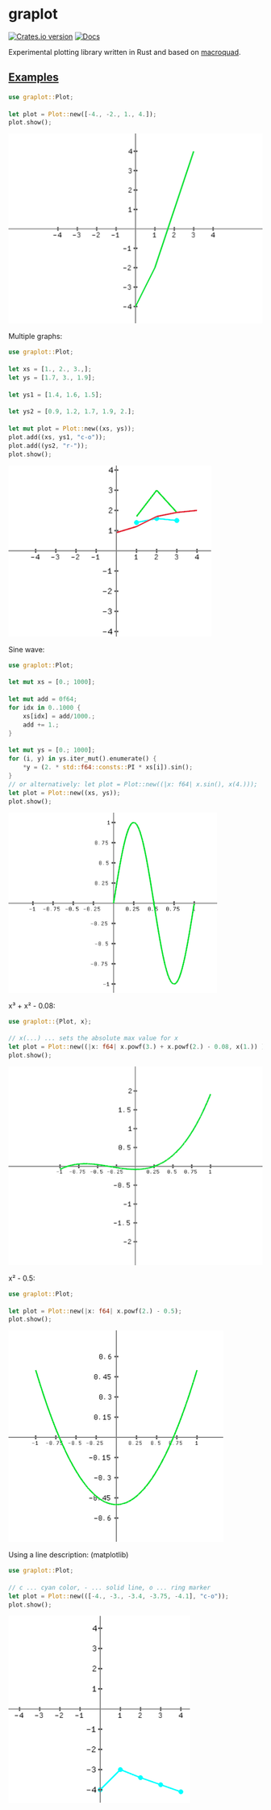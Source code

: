# graplot

[![Crates.io version](https://img.shields.io/crates/v/graplot.svg)](https://crates.io/crates/graplot)
[![Docs](https://docs.rs/graplot/badge.svg?version=0.1.3)](https://docs.rs/graplot/0.1.3/graplot/)

Experimental plotting library written in Rust and based on [macroquad].

[macroquad]: https://github.com/elftausend/macroquad

## [Examples]

[Examples]: https://github.com/elftausend/graplot/tree/main/examples

```rust
use graplot::Plot;

let plot = Plot::new([-4., -2., 1., 4.]);
plot.show();
```

![plot1](pictures/plot1.png)

Multiple graphs:
```rust
use graplot::Plot;

let xs = [1., 2., 3.,];
let ys = [1.7, 3., 1.9];

let ys1 = [1.4, 1.6, 1.5];    

let ys2 = [0.9, 1.2, 1.7, 1.9, 2.];    

let mut plot = Plot::new((xs, ys));
plot.add((xs, ys1, "c-o"));
plot.add((ys2, "r-"));
plot.show();
```

![multiple graphs](pictures/multiple.png)


Sine wave:
```rust
use graplot::Plot;

let mut xs = [0.; 1000]; 

let mut add = 0f64;
for idx in 0..1000 {
    xs[idx] = add/1000.;
    add += 1.;
}
    
let mut ys = [0.; 1000];
for (i, y) in ys.iter_mut().enumerate() {
    *y = (2. * std::f64::consts::PI * xs[i]).sin();
}
// or alternatively: let plot = Plot::new((|x: f64| x.sin(), x(4.)));
let plot = Plot::new((xs, ys));
plot.show();
```

![Sinewave](pictures/sine_wave.png)


x³ + x² - 0.08:
```rust
use graplot::{Plot, x};

// x(...) ... sets the absolute max value for x 
let plot = Plot::new((|x: f64| x.powf(3.) + x.powf(2.) - 0.08, x(1.)) );
plot.show();
```
![pol3](pictures/pol3.png)

x² - 0.5:
```rust
use graplot::Plot;

let plot = Plot::new(|x: f64| x.powf(2.) - 0.5);
plot.show();
```
![squared](pictures/x2.png)

Using a line description: (matplotlib)

```rust
use graplot::Plot;

// c ... cyan color, - ... solid line, o ... ring marker
let plot = Plot::new(([-4., -3., -3.4, -3.75, -4.1], "c-o"));
plot.show();
```

![line_desc](pictures/line_desc.png)